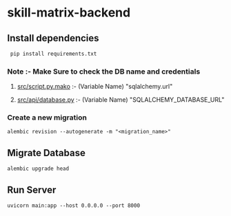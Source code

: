 # skill-matrix-backend

## Install dependencies

```bash
 pip install requirements.txt
```

### Note :- Make Sure to check the DB name and credentials

1) [src/script.py.mako]() :- (Variable Name) "sqlalchemy.url"

2) [src/api/database.py]() :- (Variable Name) "SQLALCHEMY_DATABASE_URL"


### Create a new migration
```
alembic revision --autogenerate -m "<migration_name>"
```


## Migrate Database

```
alembic upgrade head
```

## Run Server

```
uvicorn main:app --host 0.0.0.0 --port 8000
```
